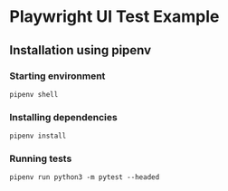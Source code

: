# Playwright UI Test Example

## Installation using pipenv

### Starting environment

`pipenv shell`

### Installing dependencies

`pipenv install`

### Running tests

`pipenv run python3 -m pytest --headed`



